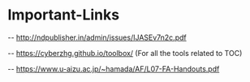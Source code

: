 # Important-Links
-- http://ndpublisher.in/admin/issues/IJASEv7n2c.pdf

-- https://cyberzhg.github.io/toolbox/ (For all the tools related to TOC)

-- https://www.u-aizu.ac.jp/~hamada/AF/L07-FA-Handouts.pdf
